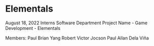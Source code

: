 # Elementals
August 18, 2022 Interns Software Department
Project Name - Game Development - Elementals

Members: 
Paul Brian Yang
Robert Victor Jocson
Paul Allan Dela Viña
